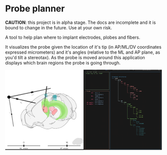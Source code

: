 # Probe planner

**CAUTION**: this project is in alpha stage. The docs are incomplete and it is bound to change in the future. Use at your own risk.

A tool to help plan where to implant electrodes, plobes and fibers.

It visualizes the probe given the location of it's tip (in AP/ML/DV coordinates expressed micrometers) and it's angles (relative to the ML and AP plane, as you'd tilt a stereotax).
As the probe is moved around this application displays which brain regions the probe is going through.

![screeenshot.png](screeenshot.png)